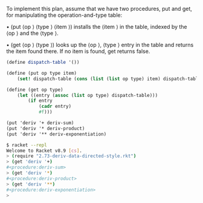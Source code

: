 To implement this plan, assume that we have two procedures, put and get, for manipulating the operation-and-type table:

• (put ⟨op ⟩ ⟨type ⟩ ⟨item ⟩) installs the ⟨item ⟩ in the table, indexed by the ⟨op ⟩ and the ⟨type ⟩.

• (get ⟨op ⟩ ⟨type ⟩) looks up the ⟨op ⟩, ⟨type ⟩ entry in the table and returns the item found there. If no item is found, get returns false.

```scheme
(define dispatch-table '())

(define (put op type item)
    (set! dispatch-table (cons (list (list op type) item) dispatch-table)))

(define (get op type)
    (let ((entry (assoc (list op type) dispatch-table)))
        (if entry
            (cadr entry)
            #f)))

(put 'deriv '+ deriv-sum)
(put 'deriv '* deriv-product)
(put 'deriv '** deriv-exponentiation)
```

```sh
$ racket --repl
Welcome to Racket v8.9 [cs].
> (require "2.73-deriv-data-directed-style.rkt")
> (get 'deriv '+)
#<procedure:deriv-sum>
> (get 'deriv '*)
#<procedure:deriv-product>
> (get 'deriv '**)
#<procedure:deriv-exponentiation>
>
```